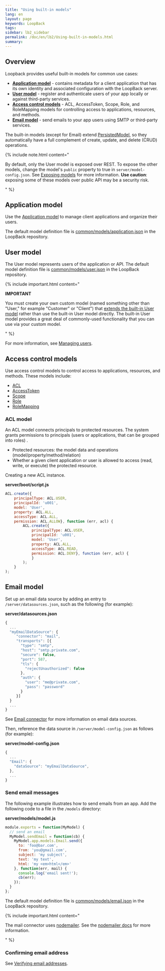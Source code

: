 ```yaml
---
title: "Using built-in models"
lang: en
layout: page
keywords: LoopBack
tags:
sidebar: lb2_sidebar
permalink: /doc/en/lb2/Using-built-in-models.html
summary:
---
```


## Overview

Loopback provides useful built-in models for common use cases:

* **[Application model](/doc/en/lb2/Using-built-in-models.html)** - contains metadata for a client application that has its own identity and associated configuration with the LoopBack server.
* **[User model](/doc/en/lb2/Using-built-in-models.html)** - register and authenticate users of your app locally or against third-party services.
* **[Access control models](/doc/en/lb2/Using-built-in-models.html)** - ACL, AccessToken, Scope, Role, and RoleMapping models for controlling access to applications, resources, and methods.
* **[Email model](/doc/en/lb2/Using-built-in-models.html)** - send emails to your app users using SMTP or third-party services.

The built-in models (except for Email) extend [PersistedModel](http://apidocs.strongloop.com/loopback/#persistedmodel),
so they automatically have a full complement of create, update, and delete (CRUD) operations.

{% include note.html content="

By default, only the User model is exposed over REST. To expose the other models, change the model's `public` property to true in `server/model-config.json`.
See [Exposing models](/doc/en/lb2/Exposing-models-over-REST.html#ExposingmodelsoverREST-Exposingmodels) for more information. **Use caution**: exposing some of these models over public API may be a security risk.

" %}

## Application model

Use the [Application model](http://apidocs.strongloop.com/loopback/#application-new-application) to manage client applications and organize their users.

The default model definition file is [common/models/application.json](https://github.com/strongloop/loopback/blob/master/common/models/application.json) in the LoopBack repository.

## User model

The User model represents users of the application or API.
The default model definition file is [common/models/user.json](https://github.com/strongloop/loopback/blob/master/common/models/user.json) in the LoopBack repository. 

{% include important.html content="

**IMPORTANT**

You must create your own custom model (named something other than \"User,\" for example \"Customer\" or \"Client\")
that [extends the built-in User model](https://docs.strongloop.com/display/APIC/Extending+built-in+models) rather than use the built-in User model directly.
The built-in User model provides a great deal of commonly-used functionality that you can use via your custom model.

" %}

For more information, see [Managing users](/doc/en/lb2/Managing-users.html).

## Access control models

Use access control models to control access to applications, resources, and methods. These models include:

* [ACL](http://apidocs.strongloop.com/loopback/#acl)
* [AccessToken](http://apidocs.strongloop.com/loopback/#accesstoken)
* [Scope](http://apidocs.strongloop.com/loopback/#scope)
* [Role](http://apidocs.strongloop.com/loopback/#role)
* [RoleMapping](http://apidocs.strongloop.com/loopback/#rolemapping)

### ACL model

An ACL model connects principals to protected resources. The system grants permissions to principals (users or applications, that can be grouped into roles) .

* Protected resources: the model data and operations (model/property/method/relation)
* Whether a given client application or user is allowed to access (read, write, or execute) the protected resource.

Creating a new ACL instance.

**server/boot/script.js**

```javascript
ACL.create({
    principalType: ACL.USER, 
    principalId: 'u001', 
    model: 'User', 
    property: ACL.ALL,
    accessType: ACL.ALL, 
    permission: ACL.ALLOW}, function (err, acl) {
        ACL.create({
            principalType: ACL.USER, 
            principalId: 'u001', 
            model: 'User', 
            property: ACL.ALL,
            accessType: ACL.READ, 
            permission: ACL.DENY}, function (err, acl) {
            }
        );
    }
);
```

## Email model

Set up an email data source by adding an entry to `/server/datasources.json`, such as the following (for example):

**server/datasources.json**

```javascript
{
  ...
  "myEmailDataSource": {
     "connector": "mail",
     "transports": [{
       "type": "smtp",
       "host": "smtp.private.com",
       "secure": false,
       "port": 587,
       "tls": {
         "rejectUnauthorized": false
       },
       "auth": {
         "user": "me@private.com",
         "pass": "password"
       }
     }]
  }
  ...
}
```

See [Email connector](/doc/en/lb2/Email-connector.html) for more information on email data sources.

Then, reference the data source in `/server/model-config.json` as follows (for example):

**server/model-config.json**

```javascript
{
  ...
  "Email": {
    "dataSource": "myEmailDataSource",
  },
  ...
}
```

### Send email messages

The following example illustrates how to send emails from an app. Add the following code to a file in the `/models` directory:

**server/models/model.js**

```javascript
module.exports = function(MyModel) {
  // send an email
  MyModel.sendEmail = function(cb) {
    MyModel.app.models.Email.send({
      to: 'foo@bar.com',
      from: 'you@gmail.com',
      subject: 'my subject',
      text: 'my text',
      html: 'my <em>html</em>'
    }, function(err, mail) {
      console.log('email sent!');
      cb(err);
    });
  }
};
```

The default model definition file is [common/models/email.json](https://github.com/strongloop/loopback/blob/master/common/models/email.json) in the LoopBack repository. 

{% include important.html content="

The mail connector uses [nodemailer](http://www.nodemailer.com/). See the [nodemailer docs](http://www.nodemailer.com/) for more information.

" %}

### Confirming email address

See [Verifying email addresses](/doc/en/lb2/Registering-users.html#Registeringusers-Verifyingemailaddresses).